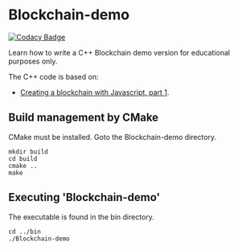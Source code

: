 # Blockchain-demo

[![Codacy Badge](https://api.codacy.com/project/badge/Grade/3f8150da8d7a40d69e7797a7547a4c51)](https://www.codacy.com/app/josokw/Blockchain-demo?utm_source=github.com&amp;utm_medium=referral&amp;utm_content=josokw/Blockchain-demo&amp;utm_campaign=Badge_Grade)

Learn how to write a C++ Blockchain demo version for educational purposes only.

The C++ code is based on:

+ [Creating a blockchain with Javascript, part 1](https://www.youtube.com/watch?v=zVqczFZr124).

## Build management by CMake

CMake must be installed. Goto the Blockchain-demo directory.

    mkdir build
    cd build
    cmake ..
    make

## Executing 'Blockchain-demo'

The executable is found in the bin directory.

    cd ../bin
    ./Blockchain-demo
 
